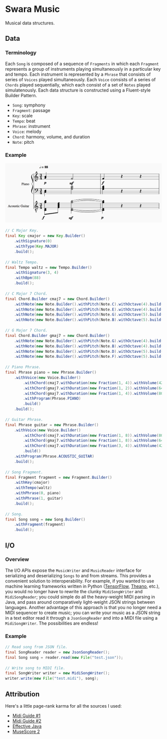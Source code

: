 # Swara Music
Musical data structures.

## Data
### Terminology
Each ```Song``` is composed of a sequence of ```Fragments``` in which each ```Fragment``` represents a group of instruments playing simultaneously in a particular key and tempo. Each instrument is represented by a ```Phrase``` that consists of series of ```Voices``` played simultaneously. Each ```Voice``` consists of a series of ```Chords``` played sequentially, which each consist of a set of ```Notes``` played simulatenously. Each data structure is constructed using a Fluent-style Builder Pattern.

- ```Song```: symphony
- ```Fragment```: passage
- ```Key```: scale
- ```Tempo```: beat
- ```Phrase```: instrument
- ```Voice```: melody
- ```Chord```: harmony, volume, and duration
- ```Note```: pitch

### Example
![Rendered Sheet Music](https://raw.githubusercontent.com/ashwin153/swara/master/swara-assets/swara-pics/sheet-music.png)

```java
// C Major Key.
final Key cmajor = new Key.Builder()
    .withSignature(0)
    .withType(Key.MAJOR)
    .build();

// Waltz Tempo.
final Tempo waltz = new Tempo.Builder()
    .withSignature(3, 4)
    .withBpm(88)
    .build();

// C Major 7 Chord.
final Chord.Builder cmaj7 = new Chord.Builder()
    .withNote(new Note.Builder().withPitch(Note.C).withOctave(4).build())
    .withNote(new Note.Builder().withPitch(Note.E).withOctave(4).build())
    .withNote(new Note.Builder().withPitch(Note.G).withOctave(5).build())
    .withNote(new Note.Builder().withPitch(Note.B).withOctave(5).build());

// G Major 7 Chord.
final Chord.Builder gmaj7 = new Chord.Builder()
    .withNote(new Note.Builder().withPitch(Note.G).withOctave(4).build())
    .withNote(new Note.Builder().withPitch(Note.B).withOctave(4).build())
    .withNote(new Note.Builder().withPitch(Note.D).withOctave(5).build())
    .withNote(new Note.Builder().withPitch(Note.F).withOctave(5).build());

// Piano Phrase.
final Phrase piano = new Phrase.Builder()
    .withVoice(new Voice.Builder()
        .withChord(cmaj7.withDuration(new Fraction(1, 4)).withVolume(42).build())
        .withChord(gmaj7.withDuration(new Fraction(1, 2)).withVolume(64).build())
        .withChord(gmaj7.withDuration(new Fraction(1, 4)).withVolume(80).build())
        .withProgram(Phrase.PIANO)
        .build()
    .build();

// Guitar Phrase.
final Phrase guitar = new Phrase.Builder()
    .withVoice(new Voice.Builder()
        .withChord(cmaj7.withDuration(new Fraction(1, 8)).withVolume(80).build())
        .withChord(gmaj7.withDuration(new Fraction(1, 8)).withVolume(64).build())
        .withChord(cmaj7.withDuration(new Fraction(3, 4)).withVolume(42).build())
        .build()
    .withProgram(Phrase.ACOUSTIC_GUITAR)
    .build();

// Song Fragment.
final Fragment fragment = new Fragment.Builder()
    .withKey(cmajor)
    .withTempo(waltz)
    .withPhrase(0, piano)
    .withPhrase(1, guitar)
    .build();

// Song.
final Song song = new Song.Builder()
    .withFragment(fragment)
    .build();
```

## I/O
### Overview
The I/O APIs expose the ```MusicWriter``` and ```MusicReader``` interface for serializing and deserializing ```Songs``` to and from streams. This provides a convenient solution to interoperability. For example, if you wanted to use machine learning frameworks written in Python ([TensorFlow](https://www.tensorflow.org/), [Theano](http://deeplearning.net/software/theano/), etc.), you would no longer have to rewrite the clunky ```MidiSongWriter``` and ```MidiSongReader```; you could simple do all the heavy-weight MIDI parsing in Java, and pass around comparatively light-weight JSON strings between languages. Another advantage of this approach is that you no longer need a MIDI sequencer to create music; you can write your music as a JSON string in a text editor read it through a ```JsonSongReader``` and into a MIDI file using a  ```MidiSongWriter```. The possibilities are endless!

### Example
```java
// Read song from JSON file.
final SongReader reader = new JsonSongReader();
final Song song = reader.read(new File("test.json"));

// Write song to MIDI file.
final SongWriter writer = new MidiSongWriter();
writer.write(new File("test.midi"), song);
```

## Attribution
Here's a little page-rank karma for all the sources I used:
- [Midi Guide #1](http://www.somascape.org/midi/tech/mfile.html)
- [Midi Guide #2](https://www.csie.ntu.edu.tw/~r92092/ref/midi/)
- [Effective Java](https://github.com/HackathonHackers/programming-ebooks/blob/master/Java/Effective%20Java%20(2nd%20Edition).pdf)
- [MuseScore 2](https://musescore.org/en/2.0)
